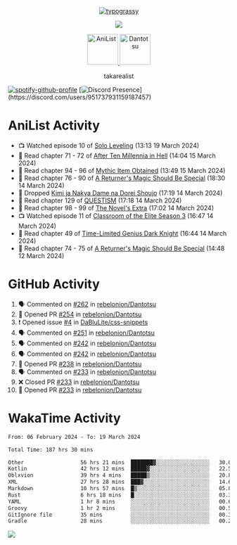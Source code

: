 
<div align="center">
<a href="https://github.com/kawarimidoll/typograssy">
    <img alt="typograssy" src="https://typograssy.deno.dev/api?text=%E3%82%B8%E3%83%A7%E3%83%B3%E3%81%A7%E3%81%99%E3%80%82%E3%81%93%E3%82%93%E3%81%AB%E3%81%A1%E3%81%AF%20%20%5E%5E%20sup%20iam%20ibo%20--&&l0=none&l1=82d9d0&l2=027353&l3=038c4c&l4=01402e&bg=none&frame=none&speed=100&comment=">
</a>
</div>
<p align="center">
  <a href="https://skillicons.dev">
    <img src="https://skillicons.dev/icons?i=vscode,html,androidstudio,mysql,rust,python" />
  </a>
</p>

<p align="center">    
    <a href="https://anilist.co/user/ibo/">
      <img src="https://cdn.discordapp.com/attachments/952538817880018944/1205219416065712178/a_f54f910e2add364a3da3bb2f2fce0c72.gif?ex=65d7930c&is=65c51e0c&hm=9005f405718eef845dce134539f2fcaa1e07f6d8a2f1674db63f2fade2df09a4&" alt="AniList" style="width: 70px; height: auto;">
    </a>  
    <a href="https://discord.gg/4HPZ5nAWwM">
      <img src="https://cdn.discordapp.com/attachments/952538817880018944/1205223909918642247/Image_resizer.gif?ex=65d7973c&is=65c5223c&hm=bbc85d63f50fce49a6b7809df28d525baade2090fc305fbd0094bd24cd34cf56&" alt="Dantotsu" style="width: 70px; height: auto;">
    </a>
</p>

<p align="center">
takarealist
</p>

[![spotify-github-profile](https://spotify-github-profile.vercel.app/api/view?uid=216np2gahwfhcjozqmzomew7i&cover_image=true&theme=novatorem&show_offline=true&background_color=121212&interchange=false&bar_color=53b14f&bar_color_cover=true)](https://spotify-github-profile.vercel.app/api/view?uid=216np2gahwfhcjozqmzomew7i&redirect=true)
[![Discord Presence](https://lanyard-profile-readme.vercel.app/api/951737931159187457?theme=dark&bg=Oe1116&animated=false&hideDiscrim=true&borderRadius=30px&idleMessage=currently%20offline...)](https://discord.com/users/951737931159187457)


# AniList Activity

<!-- ANILIST_ACTIVITY:start -->

-   📺 Watched episode 10 of [Solo Leveling](https://anilist.co/anime/151807) (13:13 19 March 2024)
-   📖 Read chapter 71 - 72 of [After Ten Millennia in Hell](https://anilist.co/manga/153284) (14:04 15 March 2024)
-   📖 Read chapter 94 - 96 of [Mythic Item Obtained](https://anilist.co/manga/151025) (13:49 15 March 2024)
-   📖 Read chapter 76 - 90 of [A Returner's Magic Should Be Special](https://anilist.co/manga/105393) (18:30 14 March 2024)
-   📖 Dropped [Kimi ja Nakya Dame na Dorei Shoujo](https://anilist.co/manga/146860) (17:19 14 March 2024)
-   📖 Read chapter 129 of [QUESTISM](https://anilist.co/manga/140837) (17:18 14 March 2024)
-   📖 Read chapter 98 - 99 of [The Novel's Extra](https://anilist.co/manga/152128) (17:02 14 March 2024)
-   📺 Watched episode 11 of [Classroom of the Elite Season 3](https://anilist.co/anime/146066) (16:47 14 March 2024)
-   📖 Read chapter 49 of [Time-Limited Genius Dark Knight](https://anilist.co/manga/165182) (16:44 14 March 2024)
-   📖 Read chapter 74 - 75 of [A Returner's Magic Should Be Special](https://anilist.co/manga/105393) (14:48 12 March 2024)

<!-- ANILIST_ACTIVITY:end -->

# GitHub Activity

<!--START_SECTION:activity-->
1. 🗣 Commented on [#262](https://github.com/rebelonion/Dantotsu/issues/262#issuecomment-2008609352) in [rebelonion/Dantotsu](https://github.com/rebelonion/Dantotsu)
2. 💪 Opened PR [#254](https://github.com/rebelonion/Dantotsu/pull/254) in [rebelonion/Dantotsu](https://github.com/rebelonion/Dantotsu)
3. ❗ Opened issue [#4](https://github.com/DaBluLite/css-snippets/issues/4) in [DaBluLite/css-snippets](https://github.com/DaBluLite/css-snippets)
4. 🗣 Commented on [#251](https://github.com/rebelonion/Dantotsu/pull/251#issuecomment-2002043553) in [rebelonion/Dantotsu](https://github.com/rebelonion/Dantotsu)
5. 🗣 Commented on [#242](https://github.com/rebelonion/Dantotsu/pull/242#issuecomment-1994340864) in [rebelonion/Dantotsu](https://github.com/rebelonion/Dantotsu)
6. 🗣 Commented on [#242](https://github.com/rebelonion/Dantotsu/pull/242#issuecomment-1994251684) in [rebelonion/Dantotsu](https://github.com/rebelonion/Dantotsu)
7. 💪 Opened PR [#238](https://github.com/rebelonion/Dantotsu/pull/238) in [rebelonion/Dantotsu](https://github.com/rebelonion/Dantotsu)
8. 🗣 Commented on [#233](https://github.com/rebelonion/Dantotsu/pull/233#issuecomment-1989485362) in [rebelonion/Dantotsu](https://github.com/rebelonion/Dantotsu)
9. ❌ Closed PR [#233](https://github.com/rebelonion/Dantotsu/pull/233) in [rebelonion/Dantotsu](https://github.com/rebelonion/Dantotsu)
10. 💪 Opened PR [#233](https://github.com/rebelonion/Dantotsu/pull/233) in [rebelonion/Dantotsu](https://github.com/rebelonion/Dantotsu)
<!--END_SECTION:activity-->

# WakaTime Activity

<!--START_SECTION:waka-->

```txt
From: 06 February 2024 - To: 19 March 2024

Total Time: 187 hrs 30 mins

Other                  56 hrs 21 mins  ███████▓░░░░░░░░░░░░░░░░░   30.06 %
Kotlin                 42 hrs 12 mins  █████▓░░░░░░░░░░░░░░░░░░░   22.51 %
Oblxvion               39 hrs 4 mins   █████▒░░░░░░░░░░░░░░░░░░░   20.84 %
XML                    27 hrs 28 mins  ███▓░░░░░░░░░░░░░░░░░░░░░   14.65 %
Markdown               10 hrs 57 mins  █▒░░░░░░░░░░░░░░░░░░░░░░░   05.85 %
Rust                   6 hrs 18 mins   █░░░░░░░░░░░░░░░░░░░░░░░░   03.37 %
YAML                   1 hr 8 mins     ░░░░░░░░░░░░░░░░░░░░░░░░░   00.61 %
Groovy                 1 hr 2 mins     ░░░░░░░░░░░░░░░░░░░░░░░░░   00.56 %
GitIgnore file         35 mins         ░░░░░░░░░░░░░░░░░░░░░░░░░   00.31 %
Gradle                 28 mins         ░░░░░░░░░░░░░░░░░░░░░░░░░   00.25 %
```

<!--END_SECTION:waka-->

![](https://komarev.com/ghpvc/?username=sneazy-ibo&color=ff6e00&label=Counter&abbreviated=true)
